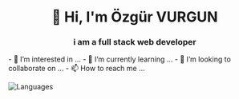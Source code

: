 <h1 align="center">👋 Hi, I'm Özgür VURGUN</h1>
<h3 align="center">i am a full stack web developer</h3>
- 👀 I’m interested in ...
- 🌱 I’m currently learning ...
- 💞️ I’m looking to collaborate on ...
- 📫 How to reach me ...

![Languages](https://github-readme-stats.vercel.app/api/top-langs/?username=ozgurvurgun&layout=compact)

<!---
ozgurvurgun/ozgurvurgun is a ✨ special ✨ repository because its `README.md` (this file) appears on your GitHub profile.
You can click the Preview link to take a look at your changes.
--->
